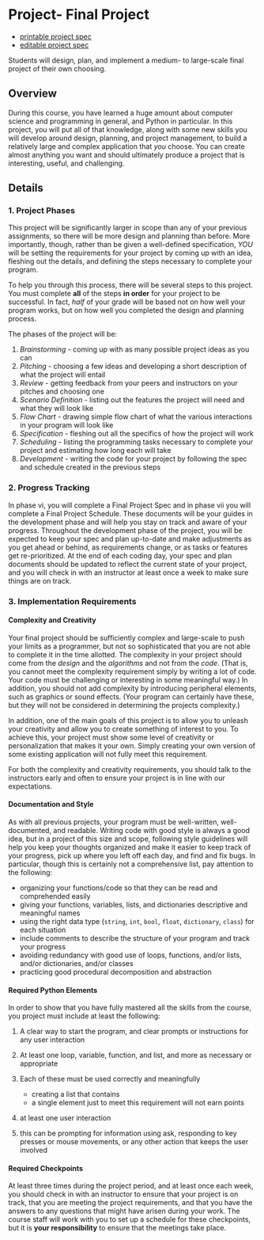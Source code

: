 # Project- Final Project

* [printable project spec]
* [editable project spec]

Students will design, plan, and implement a medium- to large-scale final project of their own choosing.

## Overview

During this course, you have learned a huge amount about computer science and programming in general, and Python in particular.  In this project, you will put all of that knowledge, along with some new skills you will develop around design, planning, and project management, to build a relatively large and complex application that _you_ choose.  You can create almost anything you want and should ultimately produce a project that is interesting, useful, and challenging.

## Details

### 1. Project Phases

This project will be significantly larger in scope than any of your previous assignments, so there will be more design and planning than before.  More importantly, though, rather than be given a well-defined specification, _YOU_ will be setting the requirements for your project by coming up with an idea, fleshing out the details, and defining the steps necessary to complete your program.

To help you through this process, there will be several steps to this project.  You must complete **all** of the steps **in order** for your project to be successful.  In fact, _half_ of your grade will be based not on how well your program works, but on how well you completed the design and planning process.

The phases of the project will be:

1. _Brainstorming_ - coming up with as many possible project ideas as you can
2. _Pitching_ - choosing a few ideas and developing a short description of what the project will entail
3. _Review_ - getting feedback from your peers and instructors on your pitches and choosing one
4. _Scenario Definition_ - listing out the features the project will need and what they will look like
5. _Flow Chart_ - drawing simple flow chart of what the various interactions in your program will look like
6. _Specification_ - fleshing out all the specifics of how the project will work
7. _Scheduling_ - listing the programming tasks necessary to complete your project and estimating how long each will take
8. _Development_ - writing the code for your project by following the spec and schedule created in the previous steps

### 2. Progress Tracking

In phase vi, you will complete a Final Project Spec and in phase vii you will complete a Final Project Schedule.  These documents will be your guides in the development phase and will help you stay on track and aware of your progress.  Throughout the development phase of the project, you will be expected to keep your spec and plan up-to-date and make adjustments as you get ahead or behind, as requirements change, or as tasks or features get re-prioritized.  At the end of each coding day, your spec and plan documents should be updated to reflect the current state of your project, and you will check in with an instructor at least once a week to make sure things are on track.  

### 3. Implementation Requirements

#### Complexity and Creativity

Your final project should be sufficiently complex and large-scale to push your limits as a programmer, but not so sophisticated that you are not able to complete it in the time allotted.  The complexity in your project should come from the _design_ and the _algorithms_ and not from the _code_.  (That is, you cannot meet the complexity requirement simply by writing a lot of code.  Your code must be challenging or interesting in some meaningful way.)  In addition, you should not add complexity by introducing peripheral elements, such as graphics or sound effects.  (Your program can certainly have these, but they will not be considered in determining the projects complexity.)

In addition, one of the main goals of this project is to allow you to unleash your creativity and allow you to create something of interest to you.  To achieve this, your project must show some level of creativity or personalization that makes it your own.  Simply creating your own version of some existing application will not fully meet this requirement.

For both the complexity and creativity requirements, you should talk to the instructors early and often to ensure your project is in line with our expectations.

#### Documentation and Style

As with all previous projects, your program must be well-written, well-documented, and readable.  Writing code with good style is always a good idea, but in a project of this size and scope, following style guidelines will help you keep your thoughts organized and make it easier to keep track of your progress, pick up where you left off each day, and find and fix bugs.  In particular, though this is certainly not a comprehensive list, pay attention to the following:

* organizing your functions/code so that they can be read and comprehended easily
* giving your functions, variables, lists, and dictionaries descriptive and meaningful names
* using the right data type (`string`, `int`, `bool`, `float`, `dictionary`, `class`) for each situation
* include comments to describe the structure of your program and track your progress
* avoiding redundancy with good use of loops, functions, and/or lists, and/or dictionaries, and/or classes
* practicing good procedural decomposition and abstraction

#### Required Python Elements

In order to show that you have fully mastered all the skills from the course, you project must include at least the following:

1. A clear way to start the program, and clear prompts or instructions for any user interaction
2. At least one loop, variable, function, and list, and more as necessary or appropriate
3. Each of these must be used correctly and meaningfully

    * creating a list that contains  
    * a single element just to meet this requirement will not earn points

4. at least one user interaction
5. this can be prompting for information using ask, responding to key presses or mouse movements, or any other action that keeps the user involved

#### Required Checkpoints

At least three times during the project period, and at least once each week, you should check in with an instructor to ensure that your project is on track, that you are meeting the project requirements, and that you have the answers to any questions that might have arisen during your work.  The course staff will work with you to set up a schedule for these checkpoints, but it is **your responsibility** to ensure that the meetings take place.

[printable project spec]: https://github.com/TEALSK12/2nd-semester-introduction-to-computer-science/raw/master/units/8_unit/project.pdf
[editable project spec]: https://github.com/TEALSK12/2nd-semester-introduction-to-computer-science/raw/master/units/8_unit/project.docx
